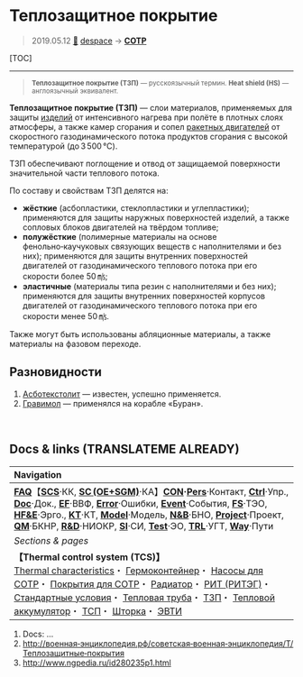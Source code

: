 # Теплозащитное покрытие
> 2019.05.12 [🚀](../index/index.md) [despace](index.md) → **[СОТР](tcs.md)**

[TOC]

---

> <small>**Теплозащитное покрытие (ТЗП)** — русскоязычный термин. **Heat shield (HS)** — англоязычный эквивалент.</small>

**Теплозащитное покрытие (ТЗП)** — слои материалов, применяемых для защиты [изделий](unit.md) от интенсивного нагрева при полёте в плотных слоях атмосферы, а также камер сгорания и сопел [ракетных двигателей](ps.md) от скоростного газодинамического потока продуктов сгорания с высокой температурой (до 3 500 ℃).

ТЗП обеспечивают поглощение и отвод от защищаемой поверхности значительной части теплового потока.

По составу и свойствам ТЗП делятся на:

   - **жёсткие** (асбопластики, стеклопластики и углепластики); применяются для защиты наружных поверхностей изделий, а также сопловых блоков двигателей на твёрдом топливе;
   - **полужёсткие** (полимерные материалы на основе фенольно‑каучуковых связующих веществ с наполнителями и без них); применяются для защиты внутренних поверхностей двигателей от газодинамического теплового потока при его скорости более 50 ㎧;
   - **эластичные** (материалы типа резин с наполнителями и без них); применяются для защиты внутренних поверхностей корпусов двигателей от газодинамического теплового потока при его скорости менее 50 ㎧.

Также могут быть использованы абляционные материалы, а также материалы на фазовом переходе.



## Разновидности
   1. [Асботекстолит](asc_lam.md) — известен, успешно применяется.
   1. [Гравимол](gravimol.md) — применялся на корабле «Буран».



<p style="page-break-after:always"> </p>

## Docs & links (TRANSLATEME ALREADY)
|Navigation|
|:--|
|**[FAQ](faq.md)**【**[SCS](scs.md)**·КК, **[SC (OE+SGM)](sc.md)**·КА】**[CON](contact.md)·[Pers](person.md)**·Контакт, **[Ctrl](control.md)**·Упр., **[Doc](doc.md)**·Док., **[EF](ef.md)**·ВВФ, **[Error](error.md)**·Ошибки, **[Event](event.md)**·События, **[FS](fs.md)**·ТЭО, **[HF&E](hfe.md)**·Эрго., **[KT](kt.md)**·КТ, **[Model](model.md)**·Модель, **[N&B](nnb.md)**·БНО, **[Project](project.md)**·Проект, **[QM](qm.md)**·БКНР, **[R&D](rnd.md)**·НИОКР, **[SI](si.md)**·СИ, **[Test](test.md)**·ЭО, **[TRL](trl.md)**·УГТ, **[Way](way.md)**·Пути|
|*Sections & pages*|
|**【Thermal control system (TCS)】**<br> [Thermal characteristics](thermal_chars.md)・ [Гермоконтейнер](гермоконтейнер.md)・ [Насосы для СОТР](сотр_насос.md)・ [Покрытия для СОТР](сотр_покрытия.md)・ [Радиатор](радиатор.md)・ [РИТ (РИТЭГ)](rtg.md)・ [Стандартные условия](sctp.md)・ [Тепловая труба](hp.md)・ [ТЗП](hs.md)・ [Тепловой аккумулятор](heat_bank.md)・ [ТСП](tsp.md)・ [Шторка](thermal_curtain.md)・ [ЭВТИ](mli.md)|

   1. Docs: …
   1. <http://военная‑энциклопедия.рф/советская‑военная‑энциклопедия/Т/Теплозащитные‑покрытия>
   1. <http://www.ngpedia.ru/id280235p1.html>

